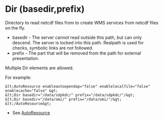 Dir (basedir,prefix)
====================

Directory to read netcdf files from to create WMS services from netcdf
files on the fly.

-   basedir - The server cannot read outside this path, but can only
    descend. The server is locked into this path. Realpath is used for
    checks, symbolic links are not followed.
-   prefix - The part that will be removed from the path for external
    presentation.

Multiple Dir elements are allowed.

For example:
```
&lt;AutoResource enableautoopendap="false" enablelocalfile="false"
enablecache="false" &gt;
&lt;Dir basedir="/data/sdpkdc/" prefix="/data/sdpkdc/"/&gt;
&lt;Dir basedir="/data/omi/" prefix="/data/omi/"/&gt;
&lt;/AutoResource&gt;
```

-   See [AutoResource](AutoResource.md)

